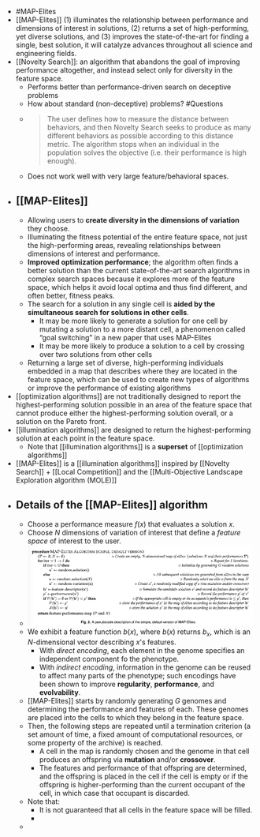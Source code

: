 - #MAP-Elites
- [[MAP-Elites]] (1) illuminates the relationship between performance and dimensions of interest in solutions, (2) returns a set of high-performing, yet diverse solutions, and (3) improves the state-of-the-art for finding a single, best solution, it will catalyze advances throughout all science and engineering fields.
- [[Novelty Search]]: an algorithm that abandons the goal of improving performance altogether, and instead select only for diversity in the feature space.
	- Performs better than performance-driven search on deceptive problems
	- How about standard (non-deceptive) problems? #Questions
	- > The user defines how to measure the distance between behaviors, and then Novelty Search seeks to produce as many different behaviors as possible according to this distance metric. The algorithm stops when an individual in the population solves the objective (i.e. their performance is high enough).
	- Does not work well with very large feature/behavioral spaces.
- ## [[MAP-Elites]]
	- Allowing  users to **create diversity in the dimensions of variation** they choose.
	- Illuminating the fitness potential of the entire feature space, not just the high-performing areas, revealing relationships between dimensions of interest and performance.
	- **Improved optimization performance**; the algorithm often finds a better solution than the current state-of-the-art search algorithms in complex search spaces because it explores more of the feature space, which helps it avoid local optima and thus find different, and often better, fitness peaks.
	- The search for a solution in any single cell is **aided by the simultaneous search for solutions in other cells**.
		- It may be more likely to generate a solution for one cell by mutating a solution to a more distant cell, a phenomenon called “goal switching” in a new paper that uses MAP-Elites
		- It may be more likely to produce a solution to a cell by crossing over two solutions from other cells
	- Returning a large set of diverse, high-performing individuals embedded in a map that describes where they are located in the feature space, which can be used to create new types of algorithms or improve the performance of existing algorithms
- [[optimization algorithms]] are not traditionally designed to report the highest-performing solution possible in an area of the feature space that cannot produce either the highest-performing solution overall, or a solution on the Pareto front.
- [[illumination algorithms]] are designed to return the highest-performing solution at each point in the feature space.
	- Note that [[illumination algorithms]] is a **superset** of [[optimization algorithms]]
- [[MAP-Elites]] is a [[illumination algorithms]] inspired by [[Novelty Search]] + [[Local Competition]] and the [[Multi-Objective Landscape Exploration algorithm (MOLE)]]
- ## Details of the [[MAP-Elites]] algorithm
	- Choose a performance measure $f(x)$ that evaluates a solution $x$.
	- Choose $N$ dimensions of variation of interest that define a _feature space_ of interest to the user.
	- ![MAP-Elites_pseudocode.png](../assets/MAP-Elites_pseudocode_1653626852761_0.png)
	- We exhibit a feature function $b(x)$, where $b(x)$ returns $b_x$, which is an $N$-dimensional vector describing $x$'s features.
		- With _direct encoding_, each element in the genome specifies an independent component fo the phenotype.
		- With _indirect encoding_, information in the genome can be reused to affect many parts of the phenotype; such encodings have been shown to improve **regularity**, **performance**, and **evolvability**.
	- [[MAP-Elites]] starts by randomly generating $G$ genomes and determining the performance and features of each. These genomes are placed into the cells to which they belong in the feature space.
	- Then, the following steps are repeated until a termination criterion (a set amount of time, a fixed amount of computational resources, or some property of the archive) is reached.
		- A cell in the map is randomly chosen and the genome in that cell produces an offspring via **mutation** and/or **crossover**.
		- The features and performance of that offspring are determined, and the offspring is placed in the cell if the cell is empty or if the offspring is higher-performing than the current occupant of the cell, in which case that occupant is discarded.
	- Note that:
		- It is not guaranteed that all cells in the feature space will be filled.
		-
	-